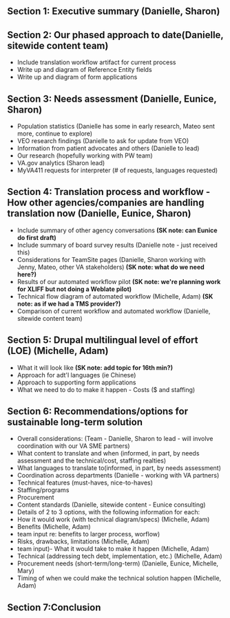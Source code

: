 ## Section 1: Executive summary (Danielle, Sharon)

## Section 2: Our phased approach to date(Danielle, sitewide content team)
- Include translation workflow artifact for current process
- Write up and diagram of Reference Entity fields
- Write up and diagram of form applications

## Section 3: Needs assessment (Danielle, Eunice, Sharon)
- Population statistics (Danielle has some in early research, Mateo sent more, continue to explore)
- VEO research findings (Danielle to ask for update from VEO)
- Information from patient advocates and others (Danielle to lead)
- Our research (hopefully working with PW team)
- VA.gov analytics (Sharon lead)
- MyVA411 requests for interpreter (# of requests, languages requested)

## Section 4: Translation process and workflow - How other agencies/companies are handling translation now (Danielle, Eunice, Sharon)
- Include summary of other agency conversations **(SK note: can Eunice do first draft)**
- Include summary of board survey results (Danielle note - just received this)
- Considerations for TeamSite pages (Danielle, Sharon working with Jenny, Mateo, other VA stakeholders) **(SK note: what do we need here?)**
- Results of our automated workflow pilot **(SK note: we're planning work for XLIFF but not doing a Weblate pilot)**
- Technical flow diagram of automated workflow (Michelle, Adam) **(SK note: as if we had a TMS provider?)**
- Comparison of current workflow and automated workflow (Danielle, sitewide content team)

## Section 5: Drupal multilingual level of effort (LOE) (Michelle, Adam)
- What it will look like **(SK note: add topic for 16th min?)**
- Approach for adt'l languages (ie Chinese)
- Approach to supporting form applications
- What we need to do to make it happen - Costs ($ and staffing)

## Section 6: Recommendations/options for sustainable long-term solution
- Overall considerations: (Team - Danielle, Sharon to lead - will involve coordination with our VA SME partners)
- What content to translate and when (informed, in part, by needs assessment and the technical/cost, staffing realties)
- What languages to translate to(informed, in part, by needs assessment)
- Coordination across departments (Danielle - working with VA partners)
- Technical features (must-haves, nice-to-haves)
- Staffing/programs
- Procurement
- Content standards (Danielle, sitewide content - Eunice consulting)
- Details of 2 to 3 options, with the following information for each:
- How it would work (with technical diagram/specs) (Michelle, Adam)
- Benefits (Michelle, Adam)
- team input re: benefits to larger process, worflow)
- Risks, drawbacks, limitations (Michelle, Adam)
- team input)- What it would take to make it happen (Michelle, Adam)
- Technical (addressing tech debt, implementation, etc.) (Michelle, Adam)
- Procurement needs (short-term/long-term) (Danielle, Eunice, Michelle, Mary)
- Timing of when we could make the technical solution happen (Michelle, Adam)

## Section 7:Conclusion
